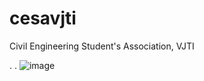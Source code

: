 # cesavjti
Civil Engineering Student's Association, VJTI

.
.
![image]("https://github.com/omkarr2102/cesavjti/blob/main/oie_png.png?raw=true")
